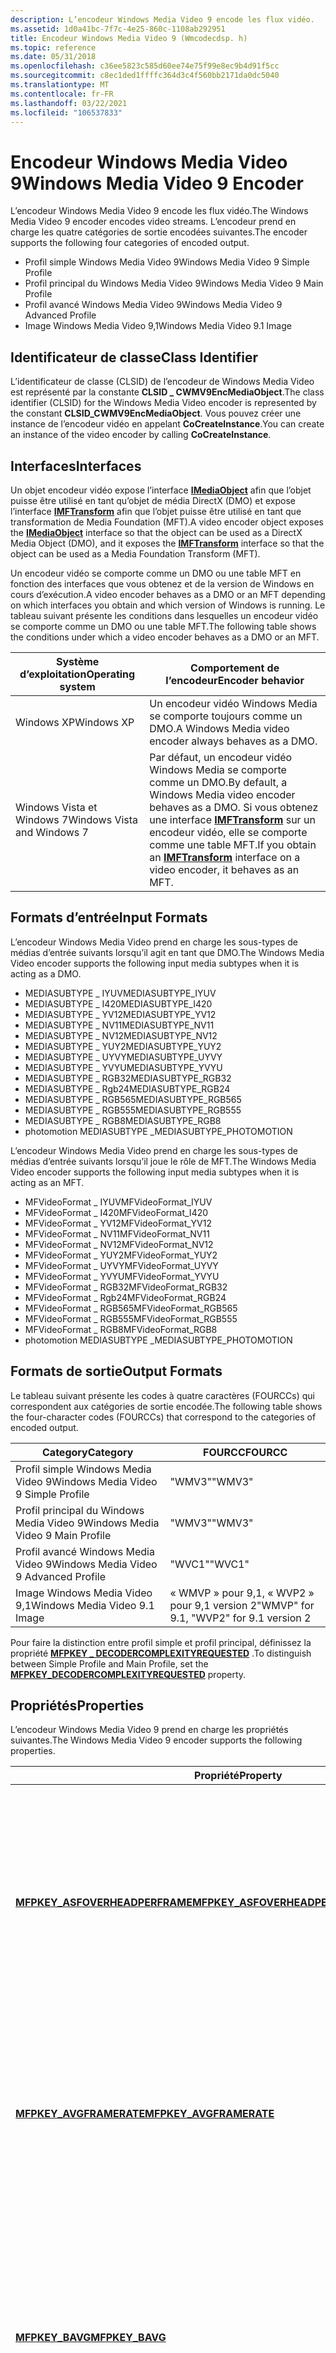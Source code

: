 ```yaml
---
description: L’encodeur Windows Media Video 9 encode les flux vidéo.
ms.assetid: 1d0a41bc-7f7c-4e25-860c-1108ab292951
title: Encodeur Windows Media Video 9 (Wmcodecdsp. h)
ms.topic: reference
ms.date: 05/31/2018
ms.openlocfilehash: c36ee5823c585d60ee74e75f99e8ec9b4d91f5cc
ms.sourcegitcommit: c8ec1ded1ffffc364d3c4f560bb2171da0dc5040
ms.translationtype: MT
ms.contentlocale: fr-FR
ms.lasthandoff: 03/22/2021
ms.locfileid: "106537833"
---
```

# <a name="windows-media-video-9-encoder"></a><span data-ttu-id="d00a8-103">Encodeur Windows Media Video 9</span><span class="sxs-lookup"><span data-stu-id="d00a8-103">Windows Media Video 9 Encoder</span></span>

<span data-ttu-id="d00a8-104">L’encodeur Windows Media Video 9 encode les flux vidéo.</span><span class="sxs-lookup"><span data-stu-id="d00a8-104">The Windows Media Video 9 encoder encodes video streams.</span></span> <span data-ttu-id="d00a8-105">L’encodeur prend en charge les quatre catégories de sortie encodées suivantes.</span><span class="sxs-lookup"><span data-stu-id="d00a8-105">The encoder supports the following four categories of encoded output.</span></span>

-   <span data-ttu-id="d00a8-106">Profil simple Windows Media Video 9</span><span class="sxs-lookup"><span data-stu-id="d00a8-106">Windows Media Video 9 Simple Profile</span></span>
-   <span data-ttu-id="d00a8-107">Profil principal du Windows Media Video 9</span><span class="sxs-lookup"><span data-stu-id="d00a8-107">Windows Media Video 9 Main Profile</span></span>
-   <span data-ttu-id="d00a8-108">Profil avancé Windows Media Video 9</span><span class="sxs-lookup"><span data-stu-id="d00a8-108">Windows Media Video 9 Advanced Profile</span></span>
-   <span data-ttu-id="d00a8-109">Image Windows Media Video 9,1</span><span class="sxs-lookup"><span data-stu-id="d00a8-109">Windows Media Video 9.1 Image</span></span>

## <a name="class-identifier"></a><span data-ttu-id="d00a8-110">Identificateur de classe</span><span class="sxs-lookup"><span data-stu-id="d00a8-110">Class Identifier</span></span>

<span data-ttu-id="d00a8-111">L’identificateur de classe (CLSID) de l’encodeur de Windows Media Video est représenté par la constante **CLSID \_ CWMV9EncMediaObject**.</span><span class="sxs-lookup"><span data-stu-id="d00a8-111">The class identifier (CLSID) for the Windows Media Video encoder is represented by the constant **CLSID\_CWMV9EncMediaObject**.</span></span> <span data-ttu-id="d00a8-112">Vous pouvez créer une instance de l’encodeur vidéo en appelant **CoCreateInstance**.</span><span class="sxs-lookup"><span data-stu-id="d00a8-112">You can create an instance of the video encoder by calling **CoCreateInstance**.</span></span>

## <a name="interfaces"></a><span data-ttu-id="d00a8-113">Interfaces</span><span class="sxs-lookup"><span data-stu-id="d00a8-113">Interfaces</span></span>

<span data-ttu-id="d00a8-114">Un objet encodeur vidéo expose l’interface [**IMediaObject**](/previous-versions/windows/desktop/api/mediaobj/nn-mediaobj-imediaobject) afin que l’objet puisse être utilisé en tant qu’objet de média DirectX (DMO) et expose l’interface [**IMFTransform**](/windows/desktop/api/mftransform/nn-mftransform-imftransform) afin que l’objet puisse être utilisé en tant que transformation de Media Foundation (MFT).</span><span class="sxs-lookup"><span data-stu-id="d00a8-114">A video encoder object exposes the [**IMediaObject**](/previous-versions/windows/desktop/api/mediaobj/nn-mediaobj-imediaobject) interface so that the object can be used as a DirectX Media Object (DMO), and it exposes the [**IMFTransform**](/windows/desktop/api/mftransform/nn-mftransform-imftransform) interface so that the object can be used as a Media Foundation Transform (MFT).</span></span>

<span data-ttu-id="d00a8-115">Un encodeur vidéo se comporte comme un DMO ou une table MFT en fonction des interfaces que vous obtenez et de la version de Windows en cours d’exécution.</span><span class="sxs-lookup"><span data-stu-id="d00a8-115">A video encoder behaves as a DMO or an MFT depending on which interfaces you obtain and which version of Windows is running.</span></span> <span data-ttu-id="d00a8-116">Le tableau suivant présente les conditions dans lesquelles un encodeur vidéo se comporte comme un DMO ou une table MFT.</span><span class="sxs-lookup"><span data-stu-id="d00a8-116">The following table shows the conditions under which a video encoder behaves as a DMO or an MFT.</span></span>



| <span data-ttu-id="d00a8-117">Système d’exploitation</span><span class="sxs-lookup"><span data-stu-id="d00a8-117">Operating system</span></span>            | <span data-ttu-id="d00a8-118">Comportement de l’encodeur</span><span class="sxs-lookup"><span data-stu-id="d00a8-118">Encoder behavior</span></span>                                                                                                                                                      |
|-----------------------------|-----------------------------------------------------------------------------------------------------------------------------------------------------------------------|
| <span data-ttu-id="d00a8-119">Windows XP</span><span class="sxs-lookup"><span data-stu-id="d00a8-119">Windows XP</span></span>                  | <span data-ttu-id="d00a8-120">Un encodeur vidéo Windows Media se comporte toujours comme un DMO.</span><span class="sxs-lookup"><span data-stu-id="d00a8-120">A Windows Media video encoder always behaves as a DMO.</span></span>                                                                                                                |
| <span data-ttu-id="d00a8-121">Windows Vista et Windows 7</span><span class="sxs-lookup"><span data-stu-id="d00a8-121">Windows Vista and Windows 7</span></span> | <span data-ttu-id="d00a8-122">Par défaut, un encodeur vidéo Windows Media se comporte comme un DMO.</span><span class="sxs-lookup"><span data-stu-id="d00a8-122">By default, a Windows Media video encoder behaves as a DMO.</span></span> <span data-ttu-id="d00a8-123">Si vous obtenez une interface [**IMFTransform**](/windows/desktop/api/mftransform/nn-mftransform-imftransform) sur un encodeur vidéo, elle se comporte comme une table MFT.</span><span class="sxs-lookup"><span data-stu-id="d00a8-123">If you obtain an [**IMFTransform**](/windows/desktop/api/mftransform/nn-mftransform-imftransform) interface on a video encoder, it behaves as an MFT.</span></span> |



 

## <a name="input-formats"></a><span data-ttu-id="d00a8-124">Formats d’entrée</span><span class="sxs-lookup"><span data-stu-id="d00a8-124">Input Formats</span></span>

<span data-ttu-id="d00a8-125">L’encodeur Windows Media Video prend en charge les sous-types de médias d’entrée suivants lorsqu’il agit en tant que DMO.</span><span class="sxs-lookup"><span data-stu-id="d00a8-125">The Windows Media Video encoder supports the following input media subtypes when it is acting as a DMO.</span></span>

-   <span data-ttu-id="d00a8-126">MEDIASUBTYPE \_ IYUV</span><span class="sxs-lookup"><span data-stu-id="d00a8-126">MEDIASUBTYPE\_IYUV</span></span>
-   <span data-ttu-id="d00a8-127">MEDIASUBTYPE \_ I420</span><span class="sxs-lookup"><span data-stu-id="d00a8-127">MEDIASUBTYPE\_I420</span></span>
-   <span data-ttu-id="d00a8-128">MEDIASUBTYPE \_ YV12</span><span class="sxs-lookup"><span data-stu-id="d00a8-128">MEDIASUBTYPE\_YV12</span></span>
-   <span data-ttu-id="d00a8-129">MEDIASUBTYPE \_ NV11</span><span class="sxs-lookup"><span data-stu-id="d00a8-129">MEDIASUBTYPE\_NV11</span></span>
-   <span data-ttu-id="d00a8-130">MEDIASUBTYPE \_ NV12</span><span class="sxs-lookup"><span data-stu-id="d00a8-130">MEDIASUBTYPE\_NV12</span></span>
-   <span data-ttu-id="d00a8-131">MEDIASUBTYPE \_ YUY2</span><span class="sxs-lookup"><span data-stu-id="d00a8-131">MEDIASUBTYPE\_YUY2</span></span>
-   <span data-ttu-id="d00a8-132">MEDIASUBTYPE \_ UYVY</span><span class="sxs-lookup"><span data-stu-id="d00a8-132">MEDIASUBTYPE\_UYVY</span></span>
-   <span data-ttu-id="d00a8-133">MEDIASUBTYPE \_ YVYU</span><span class="sxs-lookup"><span data-stu-id="d00a8-133">MEDIASUBTYPE\_YVYU</span></span>
-   <span data-ttu-id="d00a8-134">MEDIASUBTYPE \_ RGB32</span><span class="sxs-lookup"><span data-stu-id="d00a8-134">MEDIASUBTYPE\_RGB32</span></span>
-   <span data-ttu-id="d00a8-135">MEDIASUBTYPE \_ Rgb24</span><span class="sxs-lookup"><span data-stu-id="d00a8-135">MEDIASUBTYPE\_RGB24</span></span>
-   <span data-ttu-id="d00a8-136">MEDIASUBTYPE \_ RGB565</span><span class="sxs-lookup"><span data-stu-id="d00a8-136">MEDIASUBTYPE\_RGB565</span></span>
-   <span data-ttu-id="d00a8-137">MEDIASUBTYPE \_ RGB555</span><span class="sxs-lookup"><span data-stu-id="d00a8-137">MEDIASUBTYPE\_RGB555</span></span>
-   <span data-ttu-id="d00a8-138">MEDIASUBTYPE \_ RGB8</span><span class="sxs-lookup"><span data-stu-id="d00a8-138">MEDIASUBTYPE\_RGB8</span></span>
-   <span data-ttu-id="d00a8-139">photomotion MEDIASUBTYPE \_</span><span class="sxs-lookup"><span data-stu-id="d00a8-139">MEDIASUBTYPE\_PHOTOMOTION</span></span>

<span data-ttu-id="d00a8-140">L’encodeur Windows Media Video prend en charge les sous-types de médias d’entrée suivants lorsqu’il joue le rôle de MFT.</span><span class="sxs-lookup"><span data-stu-id="d00a8-140">The Windows Media Video encoder supports the following input media subtypes when it is acting as an MFT.</span></span>

-   <span data-ttu-id="d00a8-141">MFVideoFormat \_ IYUV</span><span class="sxs-lookup"><span data-stu-id="d00a8-141">MFVideoFormat\_IYUV</span></span>
-   <span data-ttu-id="d00a8-142">MFVideoFormat \_ I420</span><span class="sxs-lookup"><span data-stu-id="d00a8-142">MFVideoFormat\_I420</span></span>
-   <span data-ttu-id="d00a8-143">MFVideoFormat \_ YV12</span><span class="sxs-lookup"><span data-stu-id="d00a8-143">MFVideoFormat\_YV12</span></span>
-   <span data-ttu-id="d00a8-144">MFVideoFormat \_ NV11</span><span class="sxs-lookup"><span data-stu-id="d00a8-144">MFVideoFormat\_NV11</span></span>
-   <span data-ttu-id="d00a8-145">MFVideoFormat \_ NV12</span><span class="sxs-lookup"><span data-stu-id="d00a8-145">MFVideoFormat\_NV12</span></span>
-   <span data-ttu-id="d00a8-146">MFVideoFormat \_ YUY2</span><span class="sxs-lookup"><span data-stu-id="d00a8-146">MFVideoFormat\_YUY2</span></span>
-   <span data-ttu-id="d00a8-147">MFVideoFormat \_ UYVY</span><span class="sxs-lookup"><span data-stu-id="d00a8-147">MFVideoFormat\_UYVY</span></span>
-   <span data-ttu-id="d00a8-148">MFVideoFormat \_ YVYU</span><span class="sxs-lookup"><span data-stu-id="d00a8-148">MFVideoFormat\_YVYU</span></span>
-   <span data-ttu-id="d00a8-149">MFVideoFormat \_ RGB32</span><span class="sxs-lookup"><span data-stu-id="d00a8-149">MFVideoFormat\_RGB32</span></span>
-   <span data-ttu-id="d00a8-150">MFVideoFormat \_ Rgb24</span><span class="sxs-lookup"><span data-stu-id="d00a8-150">MFVideoFormat\_RGB24</span></span>
-   <span data-ttu-id="d00a8-151">MFVideoFormat \_ RGB565</span><span class="sxs-lookup"><span data-stu-id="d00a8-151">MFVideoFormat\_RGB565</span></span>
-   <span data-ttu-id="d00a8-152">MFVideoFormat \_ RGB555</span><span class="sxs-lookup"><span data-stu-id="d00a8-152">MFVideoFormat\_RGB555</span></span>
-   <span data-ttu-id="d00a8-153">MFVideoFormat \_ RGB8</span><span class="sxs-lookup"><span data-stu-id="d00a8-153">MFVideoFormat\_RGB8</span></span>
-   <span data-ttu-id="d00a8-154">photomotion MEDIASUBTYPE \_</span><span class="sxs-lookup"><span data-stu-id="d00a8-154">MEDIASUBTYPE\_PHOTOMOTION</span></span>

## <a name="output-formats"></a><span data-ttu-id="d00a8-155">Formats de sortie</span><span class="sxs-lookup"><span data-stu-id="d00a8-155">Output Formats</span></span>

<span data-ttu-id="d00a8-156">Le tableau suivant présente les codes à quatre caractères (FOURCCs) qui correspondent aux catégories de sortie encodée.</span><span class="sxs-lookup"><span data-stu-id="d00a8-156">The following table shows the four-character codes (FOURCCs) that correspond to the categories of encoded output.</span></span>



| <span data-ttu-id="d00a8-157">Category</span><span class="sxs-lookup"><span data-stu-id="d00a8-157">Category</span></span>                               | <span data-ttu-id="d00a8-158">FOURCC</span><span class="sxs-lookup"><span data-stu-id="d00a8-158">FOURCC</span></span>                                   |
|----------------------------------------|------------------------------------------|
| <span data-ttu-id="d00a8-159">Profil simple Windows Media Video 9</span><span class="sxs-lookup"><span data-stu-id="d00a8-159">Windows Media Video 9 Simple Profile</span></span>   | <span data-ttu-id="d00a8-160">"WMV3"</span><span class="sxs-lookup"><span data-stu-id="d00a8-160">"WMV3"</span></span>                                   |
| <span data-ttu-id="d00a8-161">Profil principal du Windows Media Video 9</span><span class="sxs-lookup"><span data-stu-id="d00a8-161">Windows Media Video 9 Main Profile</span></span>     | <span data-ttu-id="d00a8-162">"WMV3"</span><span class="sxs-lookup"><span data-stu-id="d00a8-162">"WMV3"</span></span>                                   |
| <span data-ttu-id="d00a8-163">Profil avancé Windows Media Video 9</span><span class="sxs-lookup"><span data-stu-id="d00a8-163">Windows Media Video 9 Advanced Profile</span></span> | <span data-ttu-id="d00a8-164">"WVC1"</span><span class="sxs-lookup"><span data-stu-id="d00a8-164">"WVC1"</span></span>                                   |
| <span data-ttu-id="d00a8-165">Image Windows Media Video 9,1</span><span class="sxs-lookup"><span data-stu-id="d00a8-165">Windows Media Video 9.1 Image</span></span>          | <span data-ttu-id="d00a8-166">« WMVP » pour 9,1, « WVP2 » pour 9,1 version 2</span><span class="sxs-lookup"><span data-stu-id="d00a8-166">"WMVP" for 9.1, "WVP2" for 9.1 version 2</span></span> |



 

<span data-ttu-id="d00a8-167">Pour faire la distinction entre profil simple et profil principal, définissez la propriété [**MFPKEY \_ DECODERCOMPLEXITYREQUESTED**](mfpkey-decodercomplexityrequestedproperty.md) .</span><span class="sxs-lookup"><span data-stu-id="d00a8-167">To distinguish between Simple Profile and Main Profile, set the [**MFPKEY\_DECODERCOMPLEXITYREQUESTED**](mfpkey-decodercomplexityrequestedproperty.md) property.</span></span>

## <a name="properties"></a><span data-ttu-id="d00a8-168">Propriétés</span><span class="sxs-lookup"><span data-stu-id="d00a8-168">Properties</span></span>

<span data-ttu-id="d00a8-169">L’encodeur Windows Media Video 9 prend en charge les propriétés suivantes.</span><span class="sxs-lookup"><span data-stu-id="d00a8-169">The Windows Media Video 9 encoder supports the following properties.</span></span>



<table>
<thead>
<tr class="header">
<th><span data-ttu-id="d00a8-170">Propriété</span><span class="sxs-lookup"><span data-stu-id="d00a8-170">Property</span></span></th>
<th><span data-ttu-id="d00a8-171">Description</span><span class="sxs-lookup"><span data-stu-id="d00a8-171">Description</span></span></th>
</tr>
</thead>
<tbody>
<tr class="odd">
<td><span data-ttu-id="d00a8-172"><a href="mfpkey-asfoverheadperframeproperty.md"><strong>MFPKEY_ASFOVERHEADPERFRAME</strong></a></span><span class="sxs-lookup"><span data-stu-id="d00a8-172"><a href="mfpkey-asfoverheadperframeproperty.md"><strong>MFPKEY_ASFOVERHEADPERFRAME</strong></a></span></span></td>
<td><span data-ttu-id="d00a8-173">Spécifie la surcharge, en octets par paquet, requise pour le conteneur utilisé pour stocker le contenu compressé.</span><span class="sxs-lookup"><span data-stu-id="d00a8-173">Specifies the overhead, in bytes per packet, required for the container used to store the compressed content.</span></span><br/> <dl> <span data-ttu-id="d00a8-174">Windows XP et versions ultérieures.</span><span class="sxs-lookup"><span data-stu-id="d00a8-174">Windows XP and later.</span></span><br />
<span data-ttu-id="d00a8-175">Profil simple, profil principal, profil avancé, image.</span><span class="sxs-lookup"><span data-stu-id="d00a8-175">Simple Profile, Main Profile, Advanced Profile, Image.</span></span><br />
<span data-ttu-id="d00a8-176">En écriture seule.</span><span class="sxs-lookup"><span data-stu-id="d00a8-176">Write-only.</span></span><br />
</dl></td>
</tr>
<tr class="even">
<td><span data-ttu-id="d00a8-177"><a href="mfpkey-avgframerateproperty.md"><strong>MFPKEY_AVGFRAMERATE</strong></a></span><span class="sxs-lookup"><span data-stu-id="d00a8-177"><a href="mfpkey-avgframerateproperty.md"><strong>MFPKEY_AVGFRAMERATE</strong></a></span></span></td>
<td><span data-ttu-id="d00a8-178">Spécifie la fréquence d’images moyenne du contenu vidéo, en images par seconde.</span><span class="sxs-lookup"><span data-stu-id="d00a8-178">Specifies the average frame rate of video content, in frames per second.</span></span><br/> <dl> <span data-ttu-id="d00a8-179">Windows XP et versions ultérieures.</span><span class="sxs-lookup"><span data-stu-id="d00a8-179">Windows XP and later.</span></span><br />
<span data-ttu-id="d00a8-180">Profil simple, profil principal, profil avancé, image.</span><span class="sxs-lookup"><span data-stu-id="d00a8-180">Simple Profile, Main Profile, Advanced Profile, Image.</span></span><br />
<span data-ttu-id="d00a8-181">Lecture seule.</span><span class="sxs-lookup"><span data-stu-id="d00a8-181">Read-only.</span></span><br />
</dl></td>
</tr>
<tr class="odd">
<td><span data-ttu-id="d00a8-182"><a href="mfpkey-bavgproperty.md"><strong>MFPKEY_BAVG</strong></a></span><span class="sxs-lookup"><span data-stu-id="d00a8-182"><a href="mfpkey-bavgproperty.md"><strong>MFPKEY_BAVG</strong></a></span></span></td>
<td><span data-ttu-id="d00a8-183">Spécifie la fenêtre de mémoire tampon, en millisecondes, d’un flux de vitesse de transmission variable (VBR) contraints à sa vitesse de transmission moyenne (spécifiée par <a href="mfpkey-ravgproperty.md"><strong>MFPKEY_RAVG</strong></a>).</span><span class="sxs-lookup"><span data-stu-id="d00a8-183">Specifies the buffer window, in milliseconds, of a constrained variable-bit-rate (VBR) stream at its average bit rate (specified by <a href="mfpkey-ravgproperty.md"><strong>MFPKEY_RAVG</strong></a>).</span></span><br/> <dl> <span data-ttu-id="d00a8-184">Windows XP et versions ultérieures.</span><span class="sxs-lookup"><span data-stu-id="d00a8-184">Windows XP and later.</span></span><br />
<span data-ttu-id="d00a8-185">Profil simple, profil principal, profil avancé.</span><span class="sxs-lookup"><span data-stu-id="d00a8-185">Simple Profile, Main Profile, Advanced Profile.</span></span><br />
<span data-ttu-id="d00a8-186">En lecture/écriture.</span><span class="sxs-lookup"><span data-stu-id="d00a8-186">Read/write.</span></span><br />
</dl></td>
</tr>
<tr class="even">
<td><span data-ttu-id="d00a8-187"><a href="mfpkey-bdeltaqpproperty.md"><strong>MFPKEY_BDELTAQP</strong></a></span><span class="sxs-lookup"><span data-stu-id="d00a8-187"><a href="mfpkey-bdeltaqpproperty.md"><strong>MFPKEY_BDELTAQP</strong></a></span></span></td>
<td><span data-ttu-id="d00a8-188">Spécifie l’augmentation Delta entre le quantificateur d’image du frame d’ancrage et le quantificateur d’image du cadre B.</span><span class="sxs-lookup"><span data-stu-id="d00a8-188">Specifies the delta increase between the picture quantizer of the anchor frame and the picture quantizer of the B-frame.</span></span><br/> <dl> <span data-ttu-id="d00a8-189">Windows XP et versions ultérieures.</span><span class="sxs-lookup"><span data-stu-id="d00a8-189">Windows XP and later.</span></span><br />
<span data-ttu-id="d00a8-190">Profil principal, profil avancé.</span><span class="sxs-lookup"><span data-stu-id="d00a8-190">Main Profile, Advanced Profile.</span></span><br />
<span data-ttu-id="d00a8-191">En écriture seule.</span><span class="sxs-lookup"><span data-stu-id="d00a8-191">Write-only.</span></span><br />
</dl></td>
</tr>
<tr class="odd">
<td><span data-ttu-id="d00a8-192"><a href="mfpkey-bmaxproperty.md"><strong>MFPKEY_BMAX</strong></a></span><span class="sxs-lookup"><span data-stu-id="d00a8-192"><a href="mfpkey-bmaxproperty.md"><strong>MFPKEY_BMAX</strong></a></span></span></td>
<td><span data-ttu-id="d00a8-193">Spécifie la fenêtre de mémoire tampon, en millisecondes, d’un flux de vitesse de transmission variable (VBR) avec restriction à sa vitesse de transmission maximale (spécifiée par <a href="mfpkey-rmaxproperty.md"><strong>MFPKEY_RMAX</strong></a>).</span><span class="sxs-lookup"><span data-stu-id="d00a8-193">Specifies the buffer window, in milliseconds, of a constrained variable-bit-rate (VBR) stream at its peak bit rate (specified by <a href="mfpkey-rmaxproperty.md"><strong>MFPKEY_RMAX</strong></a>).</span></span><br/> <dl> <span data-ttu-id="d00a8-194">Windows XP et versions ultérieures.</span><span class="sxs-lookup"><span data-stu-id="d00a8-194">Windows XP and later.</span></span><br />
<span data-ttu-id="d00a8-195">Profil simple, profil principal, profil avancé, image.</span><span class="sxs-lookup"><span data-stu-id="d00a8-195">Simple Profile, Main Profile, Advanced Profile, Image.</span></span><br />
<span data-ttu-id="d00a8-196">En lecture/écriture.</span><span class="sxs-lookup"><span data-stu-id="d00a8-196">Read/write.</span></span><br />
</dl></td>
</tr>
<tr class="even">
<td><span data-ttu-id="d00a8-197"><a href="mfpkey-bufferfullnessinfirstbyteproperty.md"><strong>MFPKEY_BUFFERFULLNESSINFIRSTBYTE</strong></a></span><span class="sxs-lookup"><span data-stu-id="d00a8-197"><a href="mfpkey-bufferfullnessinfirstbyteproperty.md"><strong>MFPKEY_BUFFERFULLNESSINFIRSTBYTE</strong></a></span></span></td>
<td><span data-ttu-id="d00a8-198">Spécifie si le flux de bits vidéo encodé contient une valeur de saturation de la mémoire tampon avec chaque image clé.</span><span class="sxs-lookup"><span data-stu-id="d00a8-198">Specifies whether the encoded video bit stream contains a buffer fullness value with every key frame.</span></span><br/> <dl> <span data-ttu-id="d00a8-199">Windows XP et versions ultérieures.</span><span class="sxs-lookup"><span data-stu-id="d00a8-199">Windows XP and later.</span></span><br />
<span data-ttu-id="d00a8-200">Profil simple, profil principal, profil avancé.</span><span class="sxs-lookup"><span data-stu-id="d00a8-200">Simple Profile, Main Profile, Advanced Profile.</span></span><br />
<span data-ttu-id="d00a8-201">Lecture seule.</span><span class="sxs-lookup"><span data-stu-id="d00a8-201">Read-only.</span></span><br />
</dl></td>
</tr>
<tr class="odd">
<td><span data-ttu-id="d00a8-202"><a href="mfpkey-closedentrypointproperty.md"><strong>MFPKEY_CLOSEDENTRYPOINT</strong></a></span><span class="sxs-lookup"><span data-stu-id="d00a8-202"><a href="mfpkey-closedentrypointproperty.md"><strong>MFPKEY_CLOSEDENTRYPOINT</strong></a></span></span></td>
<td><span data-ttu-id="d00a8-203">Spécifie le modèle d’encodage à utiliser au début d’un groupe d’images.</span><span class="sxs-lookup"><span data-stu-id="d00a8-203">Specifies the encoding pattern to use at the beginning of a group of pictures.</span></span><br/> <dl> <span data-ttu-id="d00a8-204">Windows Vista et versions ultérieures.</span><span class="sxs-lookup"><span data-stu-id="d00a8-204">Windows Vista and later.</span></span><br />
<span data-ttu-id="d00a8-205">Profil simple, profil principal, profil avancé, image.</span><span class="sxs-lookup"><span data-stu-id="d00a8-205">Simple Profile, Main Profile, Advanced Profile, Image.</span></span><br />
<span data-ttu-id="d00a8-206">En écriture seule.</span><span class="sxs-lookup"><span data-stu-id="d00a8-206">Write-only.</span></span><br />
</dl></td>
</tr>
<tr class="even">
<td><span data-ttu-id="d00a8-207"><a href="mfpkey-codedframesproperty.md"><strong>MFPKEY_CODEDFRAMES</strong></a></span><span class="sxs-lookup"><span data-stu-id="d00a8-207"><a href="mfpkey-codedframesproperty.md"><strong>MFPKEY_CODEDFRAMES</strong></a></span></span></td>
<td><span data-ttu-id="d00a8-208">Spécifie le nombre de trames vidéo encodées par le codec.</span><span class="sxs-lookup"><span data-stu-id="d00a8-208">Specifies the number of video frames encoded by the codec.</span></span><br/> <dl> <span data-ttu-id="d00a8-209">Windows XP et versions ultérieures.</span><span class="sxs-lookup"><span data-stu-id="d00a8-209">Windows XP and later.</span></span><br />
<span data-ttu-id="d00a8-210">Profil simple, profil principal, profil avancé.</span><span class="sxs-lookup"><span data-stu-id="d00a8-210">Simple Profile, Main Profile, Advanced Profile.</span></span><br />
<span data-ttu-id="d00a8-211">Lecture seule.</span><span class="sxs-lookup"><span data-stu-id="d00a8-211">Read-only.</span></span><br />
</dl></td>
</tr>
<tr class="odd">
<td><span data-ttu-id="d00a8-212"><a href="mfpkey-codednonzeroframesproperty.md"><strong>MFPKEY_CODEDNONZEROFRAMES</strong></a></span><span class="sxs-lookup"><span data-stu-id="d00a8-212"><a href="mfpkey-codednonzeroframesproperty.md"><strong>MFPKEY_CODEDNONZEROFRAMES</strong></a></span></span></td>
<td><span data-ttu-id="d00a8-213">Spécifie le nombre de trames vidéo encodées par le codec qui contiennent réellement des données.</span><span class="sxs-lookup"><span data-stu-id="d00a8-213">Specifies the number of video frames encoded by the codec that actually contain data.</span></span><br/> <dl> <span data-ttu-id="d00a8-214">Windows XP et versions ultérieures.</span><span class="sxs-lookup"><span data-stu-id="d00a8-214">Windows XP and later.</span></span><br />
<span data-ttu-id="d00a8-215">Profil simple, profil principal, profil avancé.</span><span class="sxs-lookup"><span data-stu-id="d00a8-215">Simple Profile, Main Profile, Advanced Profile.</span></span><br />
<span data-ttu-id="d00a8-216">Lecture seule.</span><span class="sxs-lookup"><span data-stu-id="d00a8-216">Read-only.</span></span><br />
</dl></td>
</tr>
<tr class="even">
<td><span data-ttu-id="d00a8-217"><a href="mfpkey-complexityproperty.md"><strong>MFPKEY_COMPLEXITY</strong></a></span><span class="sxs-lookup"><span data-stu-id="d00a8-217"><a href="mfpkey-complexityproperty.md"><strong>MFPKEY_COMPLEXITY</strong></a></span></span></td>
<td><span data-ttu-id="d00a8-218">Cette propriété est remplacée par <a href="mfpkey-complexityexproperty.md"><strong>MFPKEY_COMPLEXITYEX</strong></a>.</span><span class="sxs-lookup"><span data-stu-id="d00a8-218">This property is superseded by <a href="mfpkey-complexityexproperty.md"><strong>MFPKEY_COMPLEXITYEX</strong></a>.</span></span><br/></td>
</tr>
<tr class="odd">
<td><span data-ttu-id="d00a8-219"><a href="mfpkey-complexityexproperty.md"><strong>MFPKEY_COMPLEXITYEX</strong></a></span><span class="sxs-lookup"><span data-stu-id="d00a8-219"><a href="mfpkey-complexityexproperty.md"><strong>MFPKEY_COMPLEXITYEX</strong></a></span></span></td>
<td><span data-ttu-id="d00a8-220">Spécifie la complexité de l’algorithme d’encodeur.</span><span class="sxs-lookup"><span data-stu-id="d00a8-220">Specifies the complexity of the encoder algorithm.</span></span><br/> <dl> <span data-ttu-id="d00a8-221">Windows Vista et versions ultérieures.</span><span class="sxs-lookup"><span data-stu-id="d00a8-221">Windows Vista and later.</span></span><br />
<span data-ttu-id="d00a8-222">Profil simple, profil principal.</span><span class="sxs-lookup"><span data-stu-id="d00a8-222">Simple Profile, Main Profile.</span></span> <span data-ttu-id="d00a8-223">Profil avancé.</span><span class="sxs-lookup"><span data-stu-id="d00a8-223">Advanced Profile.</span></span><br />
<span data-ttu-id="d00a8-224">En écriture seule.</span><span class="sxs-lookup"><span data-stu-id="d00a8-224">Write-only.</span></span><br />
</dl></td>
</tr>
<tr class="even">
<td><span data-ttu-id="d00a8-225"><a href="mfpkey-compressionoptimizationtypeproperty.md"><strong>MFPKEY_COMPRESSIONOPTIMIZATIONTYPE</strong></a></span><span class="sxs-lookup"><span data-stu-id="d00a8-225"><a href="mfpkey-compressionoptimizationtypeproperty.md"><strong>MFPKEY_COMPRESSIONOPTIMIZATIONTYPE</strong></a></span></span></td>
<td><span data-ttu-id="d00a8-226">Spécifie le type d’optimisation à utiliser pour le codec de profil avancé Windows Media Video 9.</span><span class="sxs-lookup"><span data-stu-id="d00a8-226">Specifies the type of optimization to use for the Windows Media Video 9 Advanced Profile codec.</span></span><br/> <dl> <span data-ttu-id="d00a8-227">Windows XP et versions ultérieures.</span><span class="sxs-lookup"><span data-stu-id="d00a8-227">Windows XP and later.</span></span><br />
<span data-ttu-id="d00a8-228">Profil simple, profil principal, profil avancé.</span><span class="sxs-lookup"><span data-stu-id="d00a8-228">Simple Profile, Main Profile, Advanced Profile.</span></span><br />
<span data-ttu-id="d00a8-229">Écriture.</span><span class="sxs-lookup"><span data-stu-id="d00a8-229">Write.</span></span><br />
</dl></td>
</tr>
<tr class="odd">
<td><span data-ttu-id="d00a8-230"><a href="mfpkey-crispproperty.md"><strong>MFPKEY_CRISP</strong></a></span><span class="sxs-lookup"><span data-stu-id="d00a8-230"><a href="mfpkey-crispproperty.md"><strong>MFPKEY_CRISP</strong></a></span></span></td>
<td><span data-ttu-id="d00a8-231">Spécifie une représentation numérique du compromis entre le lissage du mouvement et la qualité de l’image dans la sortie du codec.</span><span class="sxs-lookup"><span data-stu-id="d00a8-231">Specifies a numeric representation of the tradeoff between motion smoothness and image quality in codec output.</span></span><br/> <dl> <span data-ttu-id="d00a8-232">Windows XP et versions ultérieures.</span><span class="sxs-lookup"><span data-stu-id="d00a8-232">Windows XP and later.</span></span><br />
<span data-ttu-id="d00a8-233">Profil simple, profil principal, profil avancé.</span><span class="sxs-lookup"><span data-stu-id="d00a8-233">Simple Profile, Main Profile, Advanced Profile.</span></span><br />
<span data-ttu-id="d00a8-234">En écriture seule.</span><span class="sxs-lookup"><span data-stu-id="d00a8-234">Write-only.</span></span><br />
</dl></td>
</tr>
<tr class="even">
<td><span data-ttu-id="d00a8-235"><a href="mfpkey-datarateproperty.md"><strong>MFPKEY_DATARATE</strong></a></span><span class="sxs-lookup"><span data-stu-id="d00a8-235"><a href="mfpkey-datarateproperty.md"><strong>MFPKEY_DATARATE</strong></a></span></span></td>
<td><span data-ttu-id="d00a8-236">Non utilisé.</span><span class="sxs-lookup"><span data-stu-id="d00a8-236">Not used.</span></span><br/></td>
</tr>
<tr class="odd">
<td><span data-ttu-id="d00a8-237"><a href="mfpkey-decodercomplexityprofileproperty.md"><strong>MFPKEY_DECODERCOMPLEXITYPROFILE</strong></a></span><span class="sxs-lookup"><span data-stu-id="d00a8-237"><a href="mfpkey-decodercomplexityprofileproperty.md"><strong>MFPKEY_DECODERCOMPLEXITYPROFILE</strong></a></span></span></td>
<td><span data-ttu-id="d00a8-238">Spécifie le modèle de conformité de périphérique auquel le contenu encodé est conforme.</span><span class="sxs-lookup"><span data-stu-id="d00a8-238">Specifies the device conformance template to which the encoded content conforms.</span></span><br/> <dl> <span data-ttu-id="d00a8-239">Windows XP et versions ultérieures.</span><span class="sxs-lookup"><span data-stu-id="d00a8-239">Windows XP and later.</span></span><br />
<span data-ttu-id="d00a8-240">Profil simple, profil principal, profil avancé, image.</span><span class="sxs-lookup"><span data-stu-id="d00a8-240">Simple Profile, Main Profile, Advanced Profile, Image.</span></span><br />
<span data-ttu-id="d00a8-241">Lecture seule.</span><span class="sxs-lookup"><span data-stu-id="d00a8-241">Read-only.</span></span><br />
</dl></td>
</tr>
<tr class="even">
<td><span data-ttu-id="d00a8-242"><a href="mfpkey-decodercomplexityrequestedproperty.md"><strong>MFPKEY_DECODERCOMPLEXITYREQUESTED</strong></a></span><span class="sxs-lookup"><span data-stu-id="d00a8-242"><a href="mfpkey-decodercomplexityrequestedproperty.md"><strong>MFPKEY_DECODERCOMPLEXITYREQUESTED</strong></a></span></span></td>
<td><span data-ttu-id="d00a8-243">Spécifie le modèle de conformité de périphérique que vous souhaitez utiliser pour l’encodage vidéo.</span><span class="sxs-lookup"><span data-stu-id="d00a8-243">Specifies the device conformance template that you want to use for video encoding.</span></span><br/> <dl> <span data-ttu-id="d00a8-244">Windows XP et versions ultérieures.</span><span class="sxs-lookup"><span data-stu-id="d00a8-244">Windows XP and later.</span></span><br />
<span data-ttu-id="d00a8-245">Profil simple, profil principal, profil avancé.</span><span class="sxs-lookup"><span data-stu-id="d00a8-245">Simple Profile, Main Profile, Advanced Profile.</span></span><br />
<span data-ttu-id="d00a8-246">En écriture seule.</span><span class="sxs-lookup"><span data-stu-id="d00a8-246">Write-only.</span></span><br />
</dl></td>
</tr>
<tr class="odd">
<td><span data-ttu-id="d00a8-247"><a href="mfpkey-deltamvrangeindexproperty.md"><strong>MFPKEY_DELTAMVRANGEINDEX</strong></a></span><span class="sxs-lookup"><span data-stu-id="d00a8-247"><a href="mfpkey-deltamvrangeindexproperty.md"><strong>MFPKEY_DELTAMVRANGEINDEX</strong></a></span></span></td>
<td><span data-ttu-id="d00a8-248">Spécifie la méthode utilisée pour encoder les informations de vecteur de mouvement.</span><span class="sxs-lookup"><span data-stu-id="d00a8-248">Specifies the method used to encode the motion vector information.</span></span><br/> <dl> <span data-ttu-id="d00a8-249">Windows XP et versions ultérieures.</span><span class="sxs-lookup"><span data-stu-id="d00a8-249">Windows XP and later.</span></span><br />
<span data-ttu-id="d00a8-250">Profil simple, profil principal, profil avancé.</span><span class="sxs-lookup"><span data-stu-id="d00a8-250">Simple Profile, Main Profile, Advanced Profile.</span></span><br />
<span data-ttu-id="d00a8-251">En écriture seule.</span><span class="sxs-lookup"><span data-stu-id="d00a8-251">Write-only.</span></span><br />
</dl></td>
</tr>
<tr class="even">
<td><span data-ttu-id="d00a8-252"><a href="mfpkey-denoiseoptionproperty.md"><strong>MFPKEY_DENOISEOPTION</strong></a></span><span class="sxs-lookup"><span data-stu-id="d00a8-252"><a href="mfpkey-denoiseoptionproperty.md"><strong>MFPKEY_DENOISEOPTION</strong></a></span></span></td>
<td><span data-ttu-id="d00a8-253">Spécifie si le codec doit utiliser le filtre de bruit lors de l’encodage.</span><span class="sxs-lookup"><span data-stu-id="d00a8-253">Specifies whether the codec will use the noise filter when encoding.</span></span><br/> <dl> <span data-ttu-id="d00a8-254">Windows XP et versions ultérieures.</span><span class="sxs-lookup"><span data-stu-id="d00a8-254">Windows XP and later.</span></span><br />
<span data-ttu-id="d00a8-255">Profil simple, profil principal, profil avancé.</span><span class="sxs-lookup"><span data-stu-id="d00a8-255">Simple Profile, Main Profile, Advanced Profile.</span></span><br />
<span data-ttu-id="d00a8-256">En écriture seule.</span><span class="sxs-lookup"><span data-stu-id="d00a8-256">Write-only.</span></span><br />
</dl></td>
</tr>
<tr class="odd">
<td><span data-ttu-id="d00a8-257"><a href="mfpkey-desired-vbrqualityproperty.md"><strong>MFPKEY_DESIRED_VBRQUALITY</strong></a></span><span class="sxs-lookup"><span data-stu-id="d00a8-257"><a href="mfpkey-desired-vbrqualityproperty.md"><strong>MFPKEY_DESIRED_VBRQUALITY</strong></a></span></span></td>
<td><span data-ttu-id="d00a8-258">Spécifie le niveau de qualité souhaité pour l’encodage VBR (variable-bit-rate) basé sur la qualité (1 passe).</span><span class="sxs-lookup"><span data-stu-id="d00a8-258">Specifies the desired quality level for quality based (1-pass) variable-bit-rate (VBR) encoding.</span></span><br/> <dl> <span data-ttu-id="d00a8-259">Windows Vista et versions ultérieures.</span><span class="sxs-lookup"><span data-stu-id="d00a8-259">Windows Vista and later.</span></span><br />
<span data-ttu-id="d00a8-260">Profil simple, profil principal, profil avancé, image.</span><span class="sxs-lookup"><span data-stu-id="d00a8-260">Simple Profile, Main Profile, Advanced Profile, Image.</span></span><br />
<span data-ttu-id="d00a8-261">En écriture seule.</span><span class="sxs-lookup"><span data-stu-id="d00a8-261">Write-only.</span></span><br />
</dl></td>
</tr>
<tr class="even">
<td><span data-ttu-id="d00a8-262"><a href="mfpkey-droppedframesproperty.md"><strong>MFPKEY_DROPPEDFRAMES</strong></a></span><span class="sxs-lookup"><span data-stu-id="d00a8-262"><a href="mfpkey-droppedframesproperty.md"><strong>MFPKEY_DROPPEDFRAMES</strong></a></span></span></td>
<td><span data-ttu-id="d00a8-263">Spécifie le nombre de trames vidéo supprimées pendant l’encodage.</span><span class="sxs-lookup"><span data-stu-id="d00a8-263">Specifies the number of video frames dropped during encoding.</span></span><br/> <dl> <span data-ttu-id="d00a8-264">Windows XP et versions ultérieures.</span><span class="sxs-lookup"><span data-stu-id="d00a8-264">Windows XP and later.</span></span><br />
<span data-ttu-id="d00a8-265">Profil simple, profil principal, profil avancé.</span><span class="sxs-lookup"><span data-stu-id="d00a8-265">Simple Profile, Main Profile, Advanced Profile.</span></span><br />
<span data-ttu-id="d00a8-266">Lecture seule.</span><span class="sxs-lookup"><span data-stu-id="d00a8-266">Read-only.</span></span><br />
</dl></td>
</tr>
<tr class="odd">
<td><span data-ttu-id="d00a8-267"><a href="mfpkey-endofpassproperty.md"><strong>MFPKEY_ENDOFPASS</strong></a></span><span class="sxs-lookup"><span data-stu-id="d00a8-267"><a href="mfpkey-endofpassproperty.md"><strong>MFPKEY_ENDOFPASS</strong></a></span></span></td>
<td><span data-ttu-id="d00a8-268">Spécifie la fin d’une passe d’encodage.</span><span class="sxs-lookup"><span data-stu-id="d00a8-268">Specifies the end of an encoding pass.</span></span><br/> <dl> <span data-ttu-id="d00a8-269">Windows XP et versions ultérieures.</span><span class="sxs-lookup"><span data-stu-id="d00a8-269">Windows XP and later.</span></span><br />
<span data-ttu-id="d00a8-270">Profil simple, profil principal, profil avancé.</span><span class="sxs-lookup"><span data-stu-id="d00a8-270">Simple Profile, Main Profile, Advanced Profile.</span></span><br />
<span data-ttu-id="d00a8-271">En écriture seule.</span><span class="sxs-lookup"><span data-stu-id="d00a8-271">Write-only.</span></span><br />
</dl></td>
</tr>
<tr class="even">
<td><span data-ttu-id="d00a8-272"><a href="mfpkey-forceframeheightproperty.md"><strong>MFPKEY_FORCEFRAMEHEIGHT</strong></a></span><span class="sxs-lookup"><span data-stu-id="d00a8-272"><a href="mfpkey-forceframeheightproperty.md"><strong>MFPKEY_FORCEFRAMEHEIGHT</strong></a></span></span></td>
<td><span data-ttu-id="d00a8-273">Spécifie une hauteur de frame intermédiaire pour la vidéo encodée.</span><span class="sxs-lookup"><span data-stu-id="d00a8-273">Specifies an intermediate frame height for encoded video.</span></span><br/> <dl> <span data-ttu-id="d00a8-274">Windows XP et versions ultérieures.</span><span class="sxs-lookup"><span data-stu-id="d00a8-274">Windows XP and later.</span></span><br />
<span data-ttu-id="d00a8-275">Profil avancé.</span><span class="sxs-lookup"><span data-stu-id="d00a8-275">Advanced Profile.</span></span><br />
<span data-ttu-id="d00a8-276">En écriture seule.</span><span class="sxs-lookup"><span data-stu-id="d00a8-276">Write-only.</span></span><br />
</dl></td>
</tr>
<tr class="odd">
<td><span data-ttu-id="d00a8-277"><a href="mfpkey-forceframewidthproperty.md"><strong>MFPKEY_FORCEFRAMEWIDTH</strong></a></span><span class="sxs-lookup"><span data-stu-id="d00a8-277"><a href="mfpkey-forceframewidthproperty.md"><strong>MFPKEY_FORCEFRAMEWIDTH</strong></a></span></span></td>
<td><span data-ttu-id="d00a8-278">Spécifie une largeur de frame intermédiaire pour la vidéo encodée.</span><span class="sxs-lookup"><span data-stu-id="d00a8-278">Specifies an intermediate frame width for encoded video.</span></span><br/> <dl> <span data-ttu-id="d00a8-279">Windows XP et versions ultérieures.</span><span class="sxs-lookup"><span data-stu-id="d00a8-279">Windows XP and later.</span></span><br />
<span data-ttu-id="d00a8-280">Profil avancé.</span><span class="sxs-lookup"><span data-stu-id="d00a8-280">Advanced Profile.</span></span><br />
<span data-ttu-id="d00a8-281">En écriture seule.</span><span class="sxs-lookup"><span data-stu-id="d00a8-281">Write-only.</span></span><br />
</dl></td>
</tr>
<tr class="even">
<td><span data-ttu-id="d00a8-282"><a href="mfpkey-forcemediansettingproperty.md"><strong>MFPKEY_FORCEMEDIANSETTING</strong></a></span><span class="sxs-lookup"><span data-stu-id="d00a8-282"><a href="mfpkey-forcemediansettingproperty.md"><strong>MFPKEY_FORCEMEDIANSETTING</strong></a></span></span></td>
<td><span data-ttu-id="d00a8-283">Spécifie si le codec doit utiliser le filtrage médian pendant l’encodage.</span><span class="sxs-lookup"><span data-stu-id="d00a8-283">Specifies whether the codec should use median filtering during encoding.</span></span><br/> <dl> <span data-ttu-id="d00a8-284">Windows XP et versions ultérieures.</span><span class="sxs-lookup"><span data-stu-id="d00a8-284">Windows XP and later.</span></span><br />
<span data-ttu-id="d00a8-285">Profil simple, profil principal, profil avancé.</span><span class="sxs-lookup"><span data-stu-id="d00a8-285">Simple Profile, Main Profile, Advanced Profile.</span></span><br />
<span data-ttu-id="d00a8-286">En écriture seule.</span><span class="sxs-lookup"><span data-stu-id="d00a8-286">Write-only.</span></span><br />
</dl></td>
</tr>
<tr class="odd">
<td><span data-ttu-id="d00a8-287"><a href="mfpkey-fourccproperty.md"><strong>MFPKEY_FOURCC</strong></a></span><span class="sxs-lookup"><span data-stu-id="d00a8-287"><a href="mfpkey-fourccproperty.md"><strong>MFPKEY_FOURCC</strong></a></span></span></td>
<td><span data-ttu-id="d00a8-288">Spécifie le FOURCC qui identifie l’encodeur que vous souhaitez utiliser.</span><span class="sxs-lookup"><span data-stu-id="d00a8-288">Specifies the FOURCC that identifies the encoder you want to use.</span></span><br/> <dl> <span data-ttu-id="d00a8-289">Windows XP et versions ultérieures.</span><span class="sxs-lookup"><span data-stu-id="d00a8-289">Windows XP and later.</span></span><br />
<span data-ttu-id="d00a8-290">Profil simple, profil principal, profil avancé, image.</span><span class="sxs-lookup"><span data-stu-id="d00a8-290">Simple Profile, Main Profile, Advanced Profile, Image.</span></span><br />
<span data-ttu-id="d00a8-291">En écriture seule.</span><span class="sxs-lookup"><span data-stu-id="d00a8-291">Write-only.</span></span><br />
</dl></td>
</tr>
<tr class="even">
<td><span data-ttu-id="d00a8-292"><a href="mfpkey-framecountproperty.md"><strong>MFPKEY_FRAMECOUNT</strong></a></span><span class="sxs-lookup"><span data-stu-id="d00a8-292"><a href="mfpkey-framecountproperty.md"><strong>MFPKEY_FRAMECOUNT</strong></a></span></span></td>
<td><span data-ttu-id="d00a8-293">Obsolète.</span><span class="sxs-lookup"><span data-stu-id="d00a8-293">Obsolete.</span></span><br/></td>
</tr>
<tr class="odd">
<td><span data-ttu-id="d00a8-294"><a href="mfpkey-fullframerateproperty.md"><strong>MFPKEY_FULLFRAMERATE</strong></a></span><span class="sxs-lookup"><span data-stu-id="d00a8-294"><a href="mfpkey-fullframerateproperty.md"><strong>MFPKEY_FULLFRAMERATE</strong></a></span></span></td>
<td><span data-ttu-id="d00a8-295">Spécifie si l’encodeur est autorisé à déposer des frames.</span><span class="sxs-lookup"><span data-stu-id="d00a8-295">Specifies whether the encoder is allowed to drop frames.</span></span><br/> <dl> <span data-ttu-id="d00a8-296">Windows XP et versions ultérieures.</span><span class="sxs-lookup"><span data-stu-id="d00a8-296">Windows XP and later.</span></span><br />
<span data-ttu-id="d00a8-297">Profil simple, profil principal, profil avancé, image.</span><span class="sxs-lookup"><span data-stu-id="d00a8-297">Simple Profile, Main Profile, Advanced Profile, Image.</span></span><br />
<span data-ttu-id="d00a8-298">En écriture seule.</span><span class="sxs-lookup"><span data-stu-id="d00a8-298">Write-only.</span></span><br />
</dl></td>
</tr>
<tr class="even">
<td><span data-ttu-id="d00a8-299"><a href="mfpkey-interlacedcodingenabledproperty.md"><strong>MFPKEY_INTERLACEDCODINGENABLED</strong></a></span><span class="sxs-lookup"><span data-stu-id="d00a8-299"><a href="mfpkey-interlacedcodingenabledproperty.md"><strong>MFPKEY_INTERLACEDCODINGENABLED</strong></a></span></span></td>
<td><span data-ttu-id="d00a8-300">Spécifie si la sortie du codec sera entrelacée.</span><span class="sxs-lookup"><span data-stu-id="d00a8-300">Specifies whether the codec output will be interlaced.</span></span><br/> <dl> <span data-ttu-id="d00a8-301">Windows XP et versions ultérieures.</span><span class="sxs-lookup"><span data-stu-id="d00a8-301">Windows XP and later.</span></span><br />
<span data-ttu-id="d00a8-302">Profil avancé.</span><span class="sxs-lookup"><span data-stu-id="d00a8-302">Advanced Profile.</span></span><br />
<span data-ttu-id="d00a8-303">En écriture seule.</span><span class="sxs-lookup"><span data-stu-id="d00a8-303">Write-only.</span></span><br />
</dl></td>
</tr>
<tr class="odd">
<td><span data-ttu-id="d00a8-304"><a href="mfpkey-keydistproperty.md"><strong>MFPKEY_KEYDIST</strong></a></span><span class="sxs-lookup"><span data-stu-id="d00a8-304"><a href="mfpkey-keydistproperty.md"><strong>MFPKEY_KEYDIST</strong></a></span></span></td>
<td><span data-ttu-id="d00a8-305">Spécifie la durée maximale, en millisecondes, entre les images clés de la sortie du codec.</span><span class="sxs-lookup"><span data-stu-id="d00a8-305">Specifies the maximum time, in milliseconds, between key frames in the codec output.</span></span><br/> <dl> <span data-ttu-id="d00a8-306">Windows XP et versions ultérieures.</span><span class="sxs-lookup"><span data-stu-id="d00a8-306">Windows XP and later.</span></span><br />
<span data-ttu-id="d00a8-307">Profil simple, profil principal, profil avancé, image.</span><span class="sxs-lookup"><span data-stu-id="d00a8-307">Simple Profile, Main Profile, Advanced Profile, Image.</span></span><br />
<span data-ttu-id="d00a8-308">En écriture seule.</span><span class="sxs-lookup"><span data-stu-id="d00a8-308">Write-only.</span></span><br />
</dl></td>
</tr>
<tr class="even">
<td><span data-ttu-id="d00a8-309"><a href="mfpkey-liveencodeproperty.md"><strong>MFPKEY_LIVEENCODE</strong></a></span><span class="sxs-lookup"><span data-stu-id="d00a8-309"><a href="mfpkey-liveencodeproperty.md"><strong>MFPKEY_LIVEENCODE</strong></a></span></span></td>
<td><span data-ttu-id="d00a8-310">Non utilisé.</span><span class="sxs-lookup"><span data-stu-id="d00a8-310">Not used.</span></span><br/></td>
</tr>
<tr class="odd">
<td><span data-ttu-id="d00a8-311"><a href="mfpkey-lookaheadproperty.md"><strong>MFPKEY_LOOKAHEAD</strong></a></span><span class="sxs-lookup"><span data-stu-id="d00a8-311"><a href="mfpkey-lookaheadproperty.md"><strong>MFPKEY_LOOKAHEAD</strong></a></span></span></td>
<td><span data-ttu-id="d00a8-312">Spécifie le nombre de frames après le frame actuel que le codec évaluera avant d’encoder le frame actuel.</span><span class="sxs-lookup"><span data-stu-id="d00a8-312">Specifies the number of frames after the current frame that the codec will evaluate before encoding the current frame.</span></span><br/> <dl> <span data-ttu-id="d00a8-313">Windows XP et versions ultérieures.</span><span class="sxs-lookup"><span data-stu-id="d00a8-313">Windows XP and later.</span></span><br />
<span data-ttu-id="d00a8-314">Profil simple, profil principal, profil avancé.</span><span class="sxs-lookup"><span data-stu-id="d00a8-314">Simple Profile, Main Profile, Advanced Profile.</span></span><br />
<span data-ttu-id="d00a8-315">En écriture seule.</span><span class="sxs-lookup"><span data-stu-id="d00a8-315">Write-only.</span></span><br />
</dl></td>
</tr>
<tr class="even">
<td><span data-ttu-id="d00a8-316"><a href="mfpkey-loopfilterproperty.md"><strong>MFPKEY_LOOPFILTER</strong></a></span><span class="sxs-lookup"><span data-stu-id="d00a8-316"><a href="mfpkey-loopfilterproperty.md"><strong>MFPKEY_LOOPFILTER</strong></a></span></span></td>
<td><span data-ttu-id="d00a8-317">Spécifie si le codec doit utiliser le filtre de déblocage en boucle lors de l’encodage.</span><span class="sxs-lookup"><span data-stu-id="d00a8-317">Specifies whether the codec should use the in-loop deblocking filter during encoding.</span></span><br/> <dl> <span data-ttu-id="d00a8-318">Windows XP et versions ultérieures.</span><span class="sxs-lookup"><span data-stu-id="d00a8-318">Windows XP and later.</span></span><br />
<span data-ttu-id="d00a8-319">Profil principal, profil avancé.</span><span class="sxs-lookup"><span data-stu-id="d00a8-319">Main Profile, Advanced Profile.</span></span><br />
<span data-ttu-id="d00a8-320">En écriture seule.</span><span class="sxs-lookup"><span data-stu-id="d00a8-320">Write-only.</span></span><br />
</dl></td>
</tr>
<tr class="odd">
<td><span data-ttu-id="d00a8-321"><a href="mfpkey-macroblockmodecostmethodproperty.md"><strong>MFPKEY_MACROBLOCKMODECOSTMETHOD</strong></a></span><span class="sxs-lookup"><span data-stu-id="d00a8-321"><a href="mfpkey-macroblockmodecostmethodproperty.md"><strong>MFPKEY_MACROBLOCKMODECOSTMETHOD</strong></a></span></span></td>
<td><span data-ttu-id="d00a8-322">Spécifie la méthode de coût utilisée par le codec pour déterminer le mode bloc macro à utiliser.</span><span class="sxs-lookup"><span data-stu-id="d00a8-322">Specifies the cost method used by the codec to determine which macroblock mode to use.</span></span><br/> <dl> <span data-ttu-id="d00a8-323">Windows XP et versions ultérieures.</span><span class="sxs-lookup"><span data-stu-id="d00a8-323">Windows XP and later.</span></span><br />
<span data-ttu-id="d00a8-324">Profil simple, profil principal, profil avancé.</span><span class="sxs-lookup"><span data-stu-id="d00a8-324">Simple Profile, Main Profile, Advanced Profile.</span></span><br />
<span data-ttu-id="d00a8-325">En écriture seule.</span><span class="sxs-lookup"><span data-stu-id="d00a8-325">Write-only.</span></span><br />
</dl></td>
</tr>
<tr class="even">
<td><span data-ttu-id="d00a8-326"><a href="mfpkey-motionmatchmethodproperty.md"><strong>MFPKEY_MOTIONMATCHMETHOD</strong></a></span><span class="sxs-lookup"><span data-stu-id="d00a8-326"><a href="mfpkey-motionmatchmethodproperty.md"><strong>MFPKEY_MOTIONMATCHMETHOD</strong></a></span></span></td>
<td><span data-ttu-id="d00a8-327">Spécifie la méthode à utiliser pour la correspondance de mouvement.</span><span class="sxs-lookup"><span data-stu-id="d00a8-327">Specifies the method to use for motion matching.</span></span><br/> <dl> <span data-ttu-id="d00a8-328">Windows XP et versions ultérieures.</span><span class="sxs-lookup"><span data-stu-id="d00a8-328">Windows XP and later.</span></span><br />
<span data-ttu-id="d00a8-329">Profil simple, profil principal, profil avancé.</span><span class="sxs-lookup"><span data-stu-id="d00a8-329">Simple Profile, Main Profile, Advanced Profile.</span></span><br />
<span data-ttu-id="d00a8-330">En écriture seule.</span><span class="sxs-lookup"><span data-stu-id="d00a8-330">Write-only.</span></span><br />
</dl></td>
</tr>
<tr class="odd">
<td><span data-ttu-id="d00a8-331"><a href="mfpkey-motionsearchlevelproperty.md"><strong>MFPKEY_MOTIONSEARCHLEVEL</strong></a></span><span class="sxs-lookup"><span data-stu-id="d00a8-331"><a href="mfpkey-motionsearchlevelproperty.md"><strong>MFPKEY_MOTIONSEARCHLEVEL</strong></a></span></span></td>
<td><span data-ttu-id="d00a8-332">Spécifie les types d’informations vidéo utilisées dans les opérations de recherche de mouvement.</span><span class="sxs-lookup"><span data-stu-id="d00a8-332">Specifies the types of video information that are used in motion search operations.</span></span><br/> <dl> <span data-ttu-id="d00a8-333">Windows XP et versions ultérieures.</span><span class="sxs-lookup"><span data-stu-id="d00a8-333">Windows XP and later.</span></span><br />
<span data-ttu-id="d00a8-334">Profil simple, profil principal, profil avancé.</span><span class="sxs-lookup"><span data-stu-id="d00a8-334">Simple Profile, Main Profile, Advanced Profile.</span></span><br />
<span data-ttu-id="d00a8-335">En écriture seule.</span><span class="sxs-lookup"><span data-stu-id="d00a8-335">Write-only.</span></span><br />
</dl></td>
</tr>
<tr class="even">
<td><span data-ttu-id="d00a8-336"><a href="mfpkey-motionsearchrangeproperty.md"><strong>MFPKEY_MOTIONSEARCHRANGE</strong></a></span><span class="sxs-lookup"><span data-stu-id="d00a8-336"><a href="mfpkey-motionsearchrangeproperty.md"><strong>MFPKEY_MOTIONSEARCHRANGE</strong></a></span></span></td>
<td><span data-ttu-id="d00a8-337">Spécifie la plage utilisée dans les recherches de mouvement.</span><span class="sxs-lookup"><span data-stu-id="d00a8-337">Specifies the range used in motion searches.</span></span><br/> <dl> <span data-ttu-id="d00a8-338">Windows XP et versions ultérieures.</span><span class="sxs-lookup"><span data-stu-id="d00a8-338">Windows XP and later.</span></span><br />
<span data-ttu-id="d00a8-339">Profil principal, profil avancé.</span><span class="sxs-lookup"><span data-stu-id="d00a8-339">Main Profile, Advanced Profile.</span></span><br />
<span data-ttu-id="d00a8-340">En écriture seule.</span><span class="sxs-lookup"><span data-stu-id="d00a8-340">Write-only.</span></span><br />
</dl></td>
</tr>
<tr class="odd">
<td><span data-ttu-id="d00a8-341"><a href="mfpkey-noiseedgeremovalproperty.md"><strong>MFPKEY_NOISEEDGEREMOVAL</strong></a></span><span class="sxs-lookup"><span data-stu-id="d00a8-341"><a href="mfpkey-noiseedgeremovalproperty.md"><strong>MFPKEY_NOISEEDGEREMOVAL</strong></a></span></span></td>
<td><span data-ttu-id="d00a8-342">Spécifie si le codec doit tenter de détecter les bords bruyants du cadre et les supprimer.</span><span class="sxs-lookup"><span data-stu-id="d00a8-342">Specifies whether the codec should attempt to detect noisy frame edges and remove them.</span></span><br/> <dl> <span data-ttu-id="d00a8-343">Windows XP et versions ultérieures.</span><span class="sxs-lookup"><span data-stu-id="d00a8-343">Windows XP and later.</span></span><br />
<span data-ttu-id="d00a8-344">Profil simple, profil principal, profil avancé.</span><span class="sxs-lookup"><span data-stu-id="d00a8-344">Simple Profile, Main Profile, Advanced Profile.</span></span><br />
<span data-ttu-id="d00a8-345">En écriture seule.</span><span class="sxs-lookup"><span data-stu-id="d00a8-345">Write-only.</span></span><br />
</dl></td>
</tr>
<tr class="even">
<td><span data-ttu-id="d00a8-346"><a href="mfpkey-numbframesproperty.md"><strong>MFPKEY_NUMBFRAMES</strong></a></span><span class="sxs-lookup"><span data-stu-id="d00a8-346"><a href="mfpkey-numbframesproperty.md"><strong>MFPKEY_NUMBFRAMES</strong></a></span></span></td>
<td><span data-ttu-id="d00a8-347">Spécifie le nombre de frames prédictifs bidirectionnels (frames B).</span><span class="sxs-lookup"><span data-stu-id="d00a8-347">Specifies the number of bidirectional predictive frames (B-frames).</span></span><br/> <dl> <span data-ttu-id="d00a8-348">Windows XP et versions ultérieures.</span><span class="sxs-lookup"><span data-stu-id="d00a8-348">Windows XP and later.</span></span><br />
<span data-ttu-id="d00a8-349">Profil principal, profil avancé.</span><span class="sxs-lookup"><span data-stu-id="d00a8-349">Main Profile, Advanced Profile.</span></span><br />
<span data-ttu-id="d00a8-350">En écriture seule.</span><span class="sxs-lookup"><span data-stu-id="d00a8-350">Write-only.</span></span><br />
</dl></td>
</tr>
<tr class="odd">
<td><span data-ttu-id="d00a8-351"><a href="mfpkey-numthreadsproperty.md"><strong>MFPKEY_NUMTHREADS</strong></a></span><span class="sxs-lookup"><span data-stu-id="d00a8-351"><a href="mfpkey-numthreadsproperty.md"><strong>MFPKEY_NUMTHREADS</strong></a></span></span></td>
<td><span data-ttu-id="d00a8-352">Spécifie le nombre de threads que le codec doit utiliser pour l’encodage.</span><span class="sxs-lookup"><span data-stu-id="d00a8-352">Specifies the number of threads that the codec will use for encoding.</span></span><br/> <dl> <span data-ttu-id="d00a8-353">Windows XP et versions ultérieures.</span><span class="sxs-lookup"><span data-stu-id="d00a8-353">Windows XP and later.</span></span><br />
<span data-ttu-id="d00a8-354">Profil simple, profil principal, profil avancé.</span><span class="sxs-lookup"><span data-stu-id="d00a8-354">Simple Profile, Main Profile, Advanced Profile.</span></span><br />
<span data-ttu-id="d00a8-355">En écriture seule.</span><span class="sxs-lookup"><span data-stu-id="d00a8-355">Write-only.</span></span><br />
</dl></td>
</tr>
<tr class="even">
<td><span data-ttu-id="d00a8-356"><a href="mfpkey-passesrecommendedproperty.md"><strong>MFPKEY_PASSESRECOMMENDED</strong></a></span><span class="sxs-lookup"><span data-stu-id="d00a8-356"><a href="mfpkey-passesrecommendedproperty.md"><strong>MFPKEY_PASSESRECOMMENDED</strong></a></span></span></td>
<td><span data-ttu-id="d00a8-357">Spécifie le nombre maximal de passes prises en charge par le codec.</span><span class="sxs-lookup"><span data-stu-id="d00a8-357">Specifies the maximum number of passes supported by the codec.</span></span><br/> <dl> <span data-ttu-id="d00a8-358">Windows XP et versions ultérieures.</span><span class="sxs-lookup"><span data-stu-id="d00a8-358">Windows XP and later.</span></span><br />
<span data-ttu-id="d00a8-359">Profil simple, profil principal, profil avancé, image.</span><span class="sxs-lookup"><span data-stu-id="d00a8-359">Simple Profile, Main Profile, Advanced Profile, Image.</span></span><br />
<span data-ttu-id="d00a8-360">Lecture seule.</span><span class="sxs-lookup"><span data-stu-id="d00a8-360">Read-only.</span></span><br />
</dl></td>
</tr>
<tr class="odd">
<td><span data-ttu-id="d00a8-361"><a href="mfpkey-passesusedproperty.md"><strong>MFPKEY_PASSESUSED</strong></a></span><span class="sxs-lookup"><span data-stu-id="d00a8-361"><a href="mfpkey-passesusedproperty.md"><strong>MFPKEY_PASSESUSED</strong></a></span></span></td>
<td><span data-ttu-id="d00a8-362">Spécifie le nombre de passes qui seront utilisées par le codec pour encoder le contenu.</span><span class="sxs-lookup"><span data-stu-id="d00a8-362">Specifies the number of passes that the codec will use to encode the content.</span></span><br/> <dl> <span data-ttu-id="d00a8-363">Windows XP et versions ultérieures.</span><span class="sxs-lookup"><span data-stu-id="d00a8-363">Windows XP and later.</span></span><br />
<span data-ttu-id="d00a8-364">Profil simple, profil principal, profil avancé, image.</span><span class="sxs-lookup"><span data-stu-id="d00a8-364">Simple Profile, Main Profile, Advanced Profile, Image.</span></span><br />
<span data-ttu-id="d00a8-365">En lecture/écriture.</span><span class="sxs-lookup"><span data-stu-id="d00a8-365">Read/write.</span></span><br />
</dl></td>
</tr>
<tr class="even">
<td><span data-ttu-id="d00a8-366"><a href="mfpkey-perceptualoptlevelproperty.md"><strong>MFPKEY_PERCEPTUALOPTLEVEL</strong></a></span><span class="sxs-lookup"><span data-stu-id="d00a8-366"><a href="mfpkey-perceptualoptlevelproperty.md"><strong>MFPKEY_PERCEPTUALOPTLEVEL</strong></a></span></span></td>
<td><span data-ttu-id="d00a8-367">Spécifie si le codec doit utiliser l’optimisation de perception conservatrice lors de l’encodage.</span><span class="sxs-lookup"><span data-stu-id="d00a8-367">Specifies whether the codec should use conservative perceptual optimization when encoding.</span></span><br/> <dl> <span data-ttu-id="d00a8-368">Windows XP et versions ultérieures.</span><span class="sxs-lookup"><span data-stu-id="d00a8-368">Windows XP and later.</span></span><br />
<span data-ttu-id="d00a8-369">Profil principal, profil avancé.</span><span class="sxs-lookup"><span data-stu-id="d00a8-369">Main Profile, Advanced Profile.</span></span><br />
<span data-ttu-id="d00a8-370">En écriture seule.</span><span class="sxs-lookup"><span data-stu-id="d00a8-370">Write-only.</span></span><br />
</dl></td>
</tr>
<tr class="odd">
<td><span data-ttu-id="d00a8-371"><a href="mfpkey-producedummyframesproperty.md"><strong>MFPKEY_PRODUCEDUMMYFRAMES</strong></a></span><span class="sxs-lookup"><span data-stu-id="d00a8-371"><a href="mfpkey-producedummyframesproperty.md"><strong>MFPKEY_PRODUCEDUMMYFRAMES</strong></a></span></span></td>
<td><span data-ttu-id="d00a8-372">Spécifie si l’encodeur génère des entrées de frame factice dans le flux binaire pour les frames en double.</span><span class="sxs-lookup"><span data-stu-id="d00a8-372">Specifies whether the encoder produces dummy frame entries in the bit stream for duplicate frames.</span></span><br/> <dl> <span data-ttu-id="d00a8-373">Windows XP et versions ultérieures.</span><span class="sxs-lookup"><span data-stu-id="d00a8-373">Windows XP and later.</span></span><br />
<span data-ttu-id="d00a8-374">Profil simple, profil principal, profil avancé.</span><span class="sxs-lookup"><span data-stu-id="d00a8-374">Simple Profile, Main Profile, Advanced Profile.</span></span><br />
<span data-ttu-id="d00a8-375">En écriture seule.</span><span class="sxs-lookup"><span data-stu-id="d00a8-375">Write-only.</span></span><br />
</dl></td>
</tr>
<tr class="even">
<td><span data-ttu-id="d00a8-376"><a href="mfpkey-qpperframeproperty.md"><strong>MFPKEY_QPPERFRAME</strong></a></span><span class="sxs-lookup"><span data-stu-id="d00a8-376"><a href="mfpkey-qpperframeproperty.md"><strong>MFPKEY_QPPERFRAME</strong></a></span></span></td>
<td><span data-ttu-id="d00a8-377">Spécifie QP.</span><span class="sxs-lookup"><span data-stu-id="d00a8-377">Specifies QP.</span></span><br/> <dl> <span data-ttu-id="d00a8-378">Windows Vista et versions ultérieures.</span><span class="sxs-lookup"><span data-stu-id="d00a8-378">Windows Vista and later.</span></span><br />
<span data-ttu-id="d00a8-379">Profil simple, profil principal, profil avancé, image.</span><span class="sxs-lookup"><span data-stu-id="d00a8-379">Simple Profile, Main Profile, Advanced Profile, Image.</span></span><br />
<span data-ttu-id="d00a8-380">En écriture seule.</span><span class="sxs-lookup"><span data-stu-id="d00a8-380">Write-only.</span></span><br />
</dl></td>
</tr>
<tr class="odd">
<td><span data-ttu-id="d00a8-381"><a href="mfpkey-rangereduxproperty.md"><strong>MFPKEY_RANGEREDUX</strong></a></span><span class="sxs-lookup"><span data-stu-id="d00a8-381"><a href="mfpkey-rangereduxproperty.md"><strong>MFPKEY_RANGEREDUX</strong></a></span></span></td>
<td><span data-ttu-id="d00a8-382">Spécifie le degré auquel le codec doit réduire la plage de couleurs effectives de la vidéo.</span><span class="sxs-lookup"><span data-stu-id="d00a8-382">Specifies the degree to which the codec should reduce the effective color range of the video.</span></span><br/> <dl> <span data-ttu-id="d00a8-383">Windows XP et versions ultérieures.</span><span class="sxs-lookup"><span data-stu-id="d00a8-383">Windows XP and later.</span></span><br />
<span data-ttu-id="d00a8-384">Profil avancé.</span><span class="sxs-lookup"><span data-stu-id="d00a8-384">Advanced Profile.</span></span><br />
<span data-ttu-id="d00a8-385">En écriture seule.</span><span class="sxs-lookup"><span data-stu-id="d00a8-385">Write-only.</span></span><br />
</dl></td>
</tr>
<tr class="even">
<td><span data-ttu-id="d00a8-386"><a href="mfpkey-ravgproperty.md"><strong>MFPKEY_RAVG</strong></a></span><span class="sxs-lookup"><span data-stu-id="d00a8-386"><a href="mfpkey-ravgproperty.md"><strong>MFPKEY_RAVG</strong></a></span></span></td>
<td><span data-ttu-id="d00a8-387">Spécifie la vitesse de transmission moyenne, en bits par seconde, utilisée pour l’encodage VBR (variable-bit-rate) à 2 passes.</span><span class="sxs-lookup"><span data-stu-id="d00a8-387">Specifies the average bit rate, in bits per second, used for 2-pass variable-bit-rate (VBR) encoding.</span></span><br/> <dl> <span data-ttu-id="d00a8-388">Windows XP et versions ultérieures.</span><span class="sxs-lookup"><span data-stu-id="d00a8-388">Windows XP and later.</span></span><br />
<span data-ttu-id="d00a8-389">Profil simple, profil principal, profil avancé.</span><span class="sxs-lookup"><span data-stu-id="d00a8-389">Simple Profile, Main Profile, Advanced Profile.</span></span><br />
<span data-ttu-id="d00a8-390">En lecture/écriture.</span><span class="sxs-lookup"><span data-stu-id="d00a8-390">Read/write.</span></span><br />
</dl></td>
</tr>
<tr class="odd">
<td><span data-ttu-id="d00a8-391"><a href="mfpkey-rdsubpixelsearchproperty.md"><strong>MFPKEY_RDSUBPIXELSEARCH</strong></a></span><span class="sxs-lookup"><span data-stu-id="d00a8-391"><a href="mfpkey-rdsubpixelsearchproperty.md"><strong>MFPKEY_RDSUBPIXELSEARCH</strong></a></span></span></td>
<td><span data-ttu-id="d00a8-392">Spécifie si l’encodeur utilise la recherche de MV sous-pixel basée sur les services Bureau à distance.</span><span class="sxs-lookup"><span data-stu-id="d00a8-392">Specifies whether the encoder uses RD-based sub-pixel MV search.</span></span> <br/> <dl> <span data-ttu-id="d00a8-393">Windows XP et versions ultérieures.</span><span class="sxs-lookup"><span data-stu-id="d00a8-393">Windows XP and later.</span></span><br />
<span data-ttu-id="d00a8-394">Profil simple, profil principal, profil avancé, image.</span><span class="sxs-lookup"><span data-stu-id="d00a8-394">Simple Profile, Main Profile, Advanced Profile, Image.</span></span><br />
<span data-ttu-id="d00a8-395">En écriture seule.</span><span class="sxs-lookup"><span data-stu-id="d00a8-395">Write-only.</span></span><br />
</dl></td>
</tr>
<tr class="even">
<td><span data-ttu-id="d00a8-396"><a href="mfpkey-reencendbuffersizeproperty.md"><strong>MFPKEY_REENCENDBUFFERSIZE</strong></a></span><span class="sxs-lookup"><span data-stu-id="d00a8-396"><a href="mfpkey-reencendbuffersizeproperty.md"><strong>MFPKEY_REENCENDBUFFERSIZE</strong></a></span></span></td>
<td><span data-ttu-id="d00a8-397">Pour le ré-encodage de segment, spécifie la taille de la mémoire tampon.</span><span class="sxs-lookup"><span data-stu-id="d00a8-397">For segment re-encoding, specifies the buffer size.</span></span><br/> <dl> <span data-ttu-id="d00a8-398">Windows Vista et versions ultérieures.</span><span class="sxs-lookup"><span data-stu-id="d00a8-398">Windows Vista and later.</span></span><br />
<span data-ttu-id="d00a8-399">Profil simple, profil principal, profil avancé, image.</span><span class="sxs-lookup"><span data-stu-id="d00a8-399">Simple Profile, Main Profile, Advanced Profile, Image.</span></span><br />
<span data-ttu-id="d00a8-400">En écriture seule.</span><span class="sxs-lookup"><span data-stu-id="d00a8-400">Write-only.</span></span><br />
</dl></td>
</tr>
<tr class="odd">
<td><span data-ttu-id="d00a8-401"><a href="mfpkey-reencdurationproperty.md"><strong>MFPKEY_REENCDURATION</strong></a></span><span class="sxs-lookup"><span data-stu-id="d00a8-401"><a href="mfpkey-reencdurationproperty.md"><strong>MFPKEY_REENCDURATION</strong></a></span></span></td>
<td><span data-ttu-id="d00a8-402">Pour le ré-encodage de segment, spécifie la durée du segment à recoder.</span><span class="sxs-lookup"><span data-stu-id="d00a8-402">For segment re-encoding, specifies the duration of the segment to be re-encoded.</span></span><br/> <dl> <span data-ttu-id="d00a8-403">Windows Vista et versions ultérieures.</span><span class="sxs-lookup"><span data-stu-id="d00a8-403">Windows Vista and later.</span></span><br />
<span data-ttu-id="d00a8-404">Profil simple, profil principal, profil avancé, image.</span><span class="sxs-lookup"><span data-stu-id="d00a8-404">Simple Profile, Main Profile, Advanced Profile, Image.</span></span><br />
<span data-ttu-id="d00a8-405">En écriture seule.</span><span class="sxs-lookup"><span data-stu-id="d00a8-405">Write-only.</span></span><br />
</dl></td>
</tr>
<tr class="even">
<td><span data-ttu-id="d00a8-406"><a href="mfpkey-reencqprefproperty.md"><strong>MFPKEY_REENCQPREF</strong></a></span><span class="sxs-lookup"><span data-stu-id="d00a8-406"><a href="mfpkey-reencqprefproperty.md"><strong>MFPKEY_REENCQPREF</strong></a></span></span></td>
<td><span data-ttu-id="d00a8-407">Pour le ré-encodage de segment, spécifie le quantificateur du frame avant le segment de départ.</span><span class="sxs-lookup"><span data-stu-id="d00a8-407">For segment re-encoding, specifies the quantizer of the frame prior to the starting segment.</span></span><br/> <dl> <span data-ttu-id="d00a8-408">Windows Vista et versions ultérieures.</span><span class="sxs-lookup"><span data-stu-id="d00a8-408">Windows Vista and later.</span></span><br />
<span data-ttu-id="d00a8-409">Profil simple, profil principal, profil avancé, image.</span><span class="sxs-lookup"><span data-stu-id="d00a8-409">Simple Profile, Main Profile, Advanced Profile, Image.</span></span><br />
<span data-ttu-id="d00a8-410">En écriture seule.</span><span class="sxs-lookup"><span data-stu-id="d00a8-410">Write-only.</span></span><br />
</dl></td>
</tr>
<tr class="odd">
<td><span data-ttu-id="d00a8-411"><a href="mfpkey-reencstartbuffersizeproperty.md"><strong>MFPKEY_REENCSTARTBUFFERSIZE</strong></a></span><span class="sxs-lookup"><span data-stu-id="d00a8-411"><a href="mfpkey-reencstartbuffersizeproperty.md"><strong>MFPKEY_REENCSTARTBUFFERSIZE</strong></a></span></span></td>
<td><span data-ttu-id="d00a8-412">Pour le ré-encodage de segment, spécifie la saturation de la mémoire tampon de départ.</span><span class="sxs-lookup"><span data-stu-id="d00a8-412">For segment re-encoding, specifies the starting buffer fullness.</span></span><br/> <dl> <span data-ttu-id="d00a8-413">Windows Vista et versions ultérieures.</span><span class="sxs-lookup"><span data-stu-id="d00a8-413">Windows Vista and later.</span></span><br />
<span data-ttu-id="d00a8-414">Profil simple, profil principal, profil avancé, image.</span><span class="sxs-lookup"><span data-stu-id="d00a8-414">Simple Profile, Main Profile, Advanced Profile, Image.</span></span><br />
<span data-ttu-id="d00a8-415">En écriture seule.</span><span class="sxs-lookup"><span data-stu-id="d00a8-415">Write-only.</span></span><br />
</dl></td>
</tr>
<tr class="even">
<td><span data-ttu-id="d00a8-416"><a href="mfpkey-rmaxproperty.md"><strong>MFPKEY_RMAX</strong></a></span><span class="sxs-lookup"><span data-stu-id="d00a8-416"><a href="mfpkey-rmaxproperty.md"><strong>MFPKEY_RMAX</strong></a></span></span></td>
<td><span data-ttu-id="d00a8-417">Spécifie le taux de bits de pointe, en bits par seconde, utilisé pour le VBR (variable-bit-bit-rate) avec une limite de 2 passes.</span><span class="sxs-lookup"><span data-stu-id="d00a8-417">Specifies the peak bit rate, in bits per second, used for constrained 2-pass variable-bit-rate (VBR).</span></span><br/> <dl> <span data-ttu-id="d00a8-418">Windows XP et versions ultérieures.</span><span class="sxs-lookup"><span data-stu-id="d00a8-418">Windows XP and later.</span></span><br />
<span data-ttu-id="d00a8-419">Profil simple, profil principal, profil avancé.</span><span class="sxs-lookup"><span data-stu-id="d00a8-419">Simple Profile, Main Profile, Advanced Profile.</span></span><br />
<span data-ttu-id="d00a8-420">En lecture/écriture.</span><span class="sxs-lookup"><span data-stu-id="d00a8-420">Read/write.</span></span><br />
</dl></td>
</tr>
<tr class="odd">
<td><span data-ttu-id="d00a8-421"><a href="mfpkey-totalframesproperty.md"><strong>MFPKEY_TOTALFRAMES</strong></a></span><span class="sxs-lookup"><span data-stu-id="d00a8-421"><a href="mfpkey-totalframesproperty.md"><strong>MFPKEY_TOTALFRAMES</strong></a></span></span></td>
<td><span data-ttu-id="d00a8-422">Spécifie le nombre de trames vidéo transmises à l’encodeur pendant le processus d’encodage.</span><span class="sxs-lookup"><span data-stu-id="d00a8-422">Specifies the number of video frames passed to the encoder during the encoding process.</span></span><br/> <dl> <span data-ttu-id="d00a8-423">Windows XP et versions ultérieures.</span><span class="sxs-lookup"><span data-stu-id="d00a8-423">Windows XP and later.</span></span><br />
<span data-ttu-id="d00a8-424">Profil simple, profil principal, profil avancé, image.</span><span class="sxs-lookup"><span data-stu-id="d00a8-424">Simple Profile, Main Profile, Advanced Profile, Image.</span></span><br />
<span data-ttu-id="d00a8-425">Lecture seule.</span><span class="sxs-lookup"><span data-stu-id="d00a8-425">Read-only.</span></span><br />
</dl></td>
</tr>
<tr class="even">
<td><span data-ttu-id="d00a8-426"><a href="mfpkey-vbrenabledproperty.md"><strong>MFPKEY_VBRENABLED</strong></a></span><span class="sxs-lookup"><span data-stu-id="d00a8-426"><a href="mfpkey-vbrenabledproperty.md"><strong>MFPKEY_VBRENABLED</strong></a></span></span></td>
<td><span data-ttu-id="d00a8-427">Spécifie si le codec utilise l’encodage VBR (variable-bit-rate).</span><span class="sxs-lookup"><span data-stu-id="d00a8-427">Specifies whether the codec will use variable-bit-rate (VBR) encoding.</span></span><br/> <dl> <span data-ttu-id="d00a8-428">Windows XP et versions ultérieures.</span><span class="sxs-lookup"><span data-stu-id="d00a8-428">Windows XP and later.</span></span><br />
<span data-ttu-id="d00a8-429">Profil simple, profil principal, profil avancé, image.</span><span class="sxs-lookup"><span data-stu-id="d00a8-429">Simple Profile, Main Profile, Advanced Profile, Image.</span></span><br />
<span data-ttu-id="d00a8-430">En lecture/écriture.</span><span class="sxs-lookup"><span data-stu-id="d00a8-430">Read/write.</span></span><br />
</dl></td>
</tr>
<tr class="odd">
<td><span data-ttu-id="d00a8-431"><a href="mfpkey-vbrqualityproperty.md"><strong>MFPKEY_VBRQUALITY</strong></a></span><span class="sxs-lookup"><span data-stu-id="d00a8-431"><a href="mfpkey-vbrqualityproperty.md"><strong>MFPKEY_VBRQUALITY</strong></a></span></span></td>
<td><span data-ttu-id="d00a8-432">Spécifie le niveau de qualité réel pour l’encodage VBR (variable-bit-rate) basé sur la qualité (1 passe).</span><span class="sxs-lookup"><span data-stu-id="d00a8-432">Specifies the actual quality level for quality based (1-pass) variable-bit-rate (VBR) encoding.</span></span><br/> <dl> <span data-ttu-id="d00a8-433">Windows XP et versions ultérieures.</span><span class="sxs-lookup"><span data-stu-id="d00a8-433">Windows XP and later.</span></span><br />
<span data-ttu-id="d00a8-434">Profil simple, profil principal, profil avancé.</span><span class="sxs-lookup"><span data-stu-id="d00a8-434">Simple Profile, Main Profile, Advanced Profile.</span></span><br />
<span data-ttu-id="d00a8-435">En écriture seule.</span><span class="sxs-lookup"><span data-stu-id="d00a8-435">Write-only.</span></span><br />
</dl></td>
</tr>
<tr class="even">
<td><span data-ttu-id="d00a8-436"><a href="mfpkey-videoscalingproperty.md"><strong>MFPKEY_VIDEOSCALING</strong></a></span><span class="sxs-lookup"><span data-stu-id="d00a8-436"><a href="mfpkey-videoscalingproperty.md"><strong>MFPKEY_VIDEOSCALING</strong></a></span></span></td>
<td><span data-ttu-id="d00a8-437">Spécifie si le codec utilise l’optimisation de la mise à l’échelle vidéo.</span><span class="sxs-lookup"><span data-stu-id="d00a8-437">Specifies whether the codec will use video scaling optimization.</span></span><br/> <dl> <span data-ttu-id="d00a8-438">Windows XP et versions ultérieures.</span><span class="sxs-lookup"><span data-stu-id="d00a8-438">Windows XP and later.</span></span><br />
<span data-ttu-id="d00a8-439">Profil simple, profil principal, profil avancé.</span><span class="sxs-lookup"><span data-stu-id="d00a8-439">Simple Profile, Main Profile, Advanced Profile.</span></span><br />
<span data-ttu-id="d00a8-440">En écriture seule.</span><span class="sxs-lookup"><span data-stu-id="d00a8-440">Write-only.</span></span><br />
</dl></td>
</tr>
<tr class="odd">
<td><span data-ttu-id="d00a8-441"><a href="mfpkey-videowindowproperty.md"><strong>MFPKEY_VIDEOWINDOW</strong></a></span><span class="sxs-lookup"><span data-stu-id="d00a8-441"><a href="mfpkey-videowindowproperty.md"><strong>MFPKEY_VIDEOWINDOW</strong></a></span></span></td>
<td><span data-ttu-id="d00a8-442">Spécifie la quantité de contenu, en millisecondes, qui peut tenir dans la mémoire tampon du modèle.</span><span class="sxs-lookup"><span data-stu-id="d00a8-442">Specifies the amount of content, in milliseconds, that can fit into the model buffer.</span></span><br/> <dl> <span data-ttu-id="d00a8-443">Windows XP et versions ultérieures.</span><span class="sxs-lookup"><span data-stu-id="d00a8-443">Windows XP and later.</span></span><br />
<span data-ttu-id="d00a8-444">Profil avancé.</span><span class="sxs-lookup"><span data-stu-id="d00a8-444">Advanced Profile.</span></span><br />
<span data-ttu-id="d00a8-445">En écriture seule.</span><span class="sxs-lookup"><span data-stu-id="d00a8-445">Write-only.</span></span><br />
</dl></td>
</tr>
<tr class="even">
<td><span data-ttu-id="d00a8-446"><a href="mfpkey-volheaderforreencodeproperty.md"><strong>MFPKEY_VOLHEADERFORREENCODE</strong></a></span><span class="sxs-lookup"><span data-stu-id="d00a8-446"><a href="mfpkey-volheaderforreencodeproperty.md"><strong>MFPKEY_VOLHEADERFORREENCODE</strong></a></span></span></td>
<td><span data-ttu-id="d00a8-447">Pour le ré-encodage de segment, spécifie les données privées du codec du fichier qui est à nouveau codé.</span><span class="sxs-lookup"><span data-stu-id="d00a8-447">For segment re-encoding, specifies the codec private data of the file that is being re-encoded.</span></span><br/> <dl> <span data-ttu-id="d00a8-448">Windows Vista et versions ultérieures.</span><span class="sxs-lookup"><span data-stu-id="d00a8-448">Windows Vista and later.</span></span><br />
<span data-ttu-id="d00a8-449">Profil simple, profil principal, profil avancé, image.</span><span class="sxs-lookup"><span data-stu-id="d00a8-449">Simple Profile, Main Profile, Advanced Profile, Image.</span></span><br />
<span data-ttu-id="d00a8-450">En écriture seule.</span><span class="sxs-lookup"><span data-stu-id="d00a8-450">Write-only.</span></span><br />
</dl></td>
</tr>
<tr class="odd">
<td><span data-ttu-id="d00a8-451"><a href="mfpkey-vtypeproperty.md"><strong>MFPKEY_VTYPE</strong></a></span><span class="sxs-lookup"><span data-stu-id="d00a8-451"><a href="mfpkey-vtypeproperty.md"><strong>MFPKEY_VTYPE</strong></a></span></span></td>
<td><span data-ttu-id="d00a8-452">Spécifie le type de logique qui sera utilisé par le codec pour détecter la vidéo source entrelacée.</span><span class="sxs-lookup"><span data-stu-id="d00a8-452">Specifies the type of logic that the codec will use to detect interlaced source video.</span></span><br/> <dl> <span data-ttu-id="d00a8-453">Windows XP et versions ultérieures.</span><span class="sxs-lookup"><span data-stu-id="d00a8-453">Windows XP and later.</span></span><br />
<span data-ttu-id="d00a8-454">Profil avancé.</span><span class="sxs-lookup"><span data-stu-id="d00a8-454">Advanced Profile.</span></span><br />
<span data-ttu-id="d00a8-455">En écriture seule.</span><span class="sxs-lookup"><span data-stu-id="d00a8-455">Write-only.</span></span><br />
</dl></td>
</tr>
<tr class="even">
<td><span data-ttu-id="d00a8-456"><a href="mfpkey-zerobyteframesproperty.md"><strong>MFPKEY_ZEROBYTEFRAMES</strong></a></span><span class="sxs-lookup"><span data-stu-id="d00a8-456"><a href="mfpkey-zerobyteframesproperty.md"><strong>MFPKEY_ZEROBYTEFRAMES</strong></a></span></span></td>
<td><span data-ttu-id="d00a8-457">Spécifie le nombre de trames vidéo qui ont été ignorées, car il s’agissait de doublons de trames précédentes.</span><span class="sxs-lookup"><span data-stu-id="d00a8-457">Specifies the number of video frames that were skipped because they were duplicates of previous frames.</span></span><br/> <dl> <span data-ttu-id="d00a8-458">Windows XP et versions ultérieures.</span><span class="sxs-lookup"><span data-stu-id="d00a8-458">Windows XP and later.</span></span><br />
<span data-ttu-id="d00a8-459">Profil simple, profil principal, profil avancé.</span><span class="sxs-lookup"><span data-stu-id="d00a8-459">Simple Profile, Main Profile, Advanced Profile.</span></span><br />
<span data-ttu-id="d00a8-460">Lecture seule</span><span class="sxs-lookup"><span data-stu-id="d00a8-460">Read-only</span></span><br />
</dl></td>
</tr>
</tbody>
</table>



 

## <a name="requirements"></a><span data-ttu-id="d00a8-461">Configuration requise</span><span class="sxs-lookup"><span data-stu-id="d00a8-461">Requirements</span></span>



| <span data-ttu-id="d00a8-462">Condition requise</span><span class="sxs-lookup"><span data-stu-id="d00a8-462">Requirement</span></span> | <span data-ttu-id="d00a8-463">Valeur</span><span class="sxs-lookup"><span data-stu-id="d00a8-463">Value</span></span> |
|-------------------|-----------------------------------------------------------------------------------------|
| <span data-ttu-id="d00a8-464">Client</span><span class="sxs-lookup"><span data-stu-id="d00a8-464">Client</span></span><br/> | <span data-ttu-id="d00a8-465">Windows XP, Windows Vista ou Windows 7</span><span class="sxs-lookup"><span data-stu-id="d00a8-465">Windows XP, Windows Vista or Windows 7</span></span><br/>                                       |
| <span data-ttu-id="d00a8-466">En-tête</span><span class="sxs-lookup"><span data-stu-id="d00a8-466">Header</span></span><br/> | <dl> <span data-ttu-id="d00a8-467"><dt>Wmcodecdsp. h</dt></span><span class="sxs-lookup"><span data-stu-id="d00a8-467"><dt>Wmcodecdsp.h</dt></span></span> </dl> |
| <span data-ttu-id="d00a8-468">DLL</span><span class="sxs-lookup"><span data-stu-id="d00a8-468">DLL</span></span><br/>    | <dl> <span data-ttu-id="d00a8-469"><dt>Wmvencod.dll</dt></span><span class="sxs-lookup"><span data-stu-id="d00a8-469"><dt>Wmvencod.dll</dt></span></span> </dl> |



## <a name="see-also"></a><span data-ttu-id="d00a8-470">Voir aussi</span><span class="sxs-lookup"><span data-stu-id="d00a8-470">See also</span></span>

<dl> <dt>

[<span data-ttu-id="d00a8-471">Objets codec</span><span class="sxs-lookup"><span data-stu-id="d00a8-471">Codec Objects</span></span>](codecobjects.md)
</dt> <dt>

[<span data-ttu-id="d00a8-472">Implémentation du codec</span><span class="sxs-lookup"><span data-stu-id="d00a8-472">Codec Implementation</span></span>](codecimplementation.md)
</dt> </dl>

 

 
